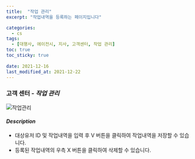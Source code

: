```yaml
---
title:  "작업 관리"
excerpt: "작업내역을 등록하는 페이지입니다"

categories:
  - cs
tags:
  - [대행사, 에이전시, 지사, 고객센터, 작업 관리]
toc: true
toc_sticky: true
 
date: 2021-12-16
last_modified_at: 2021-12-22
---
```

### 고객 센터 - *작업 관리*
![작업관리](https://user-images.githubusercontent.com/95394003/147038041-8b42ff52-87ae-414f-8b73-14b38f9bd433.jpeg)

#### *Description*
- 대상유저 ID 및 작업내역을 입력 후 V 버튼을 클릭하여 작업내역을 저장할 수 있습니다.
- 등록된 작업내역의 우측 X 버튼을 클릭하여 삭제할 수 있습니다.

